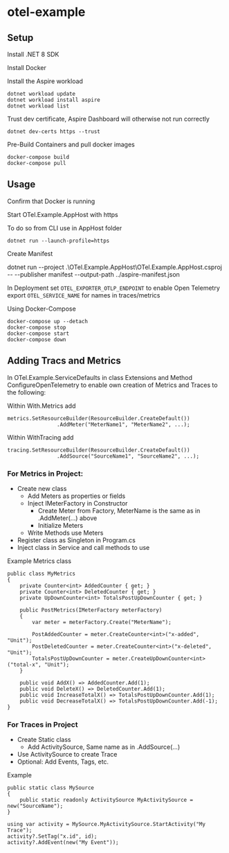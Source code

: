 # otel-example

## Setup

Install .NET 8 SDK

Install Docker

Install the Aspire workload

    dotnet workload update
    dotnet workload install aspire
    dotnet workload list


Trust dev certificate, Aspire Dashboard will otherwise not run correctly

    dotnet dev-certs https --trust

Pre-Build Containers and pull docker images

    docker-compose build
    docker-compose pull

## Usage

Confirm that Docker is running

Start OTel.Example.AppHost with https

To do so from CLI use in AppHost folder

    dotnet run --launch-profile=https


Create Manifest

   dotnet run --project .\OTel.Example.AppHost\OTel.Example.AppHost.csproj -- --publisher manifest --output-path ../aspire-manifest.json

In Deployment set ```OTEL_EXPORTER_OTLP_ENDPOINT``` to enable Open Telemetry export
```OTEL_SERVICE_NAME``` for names in traces/metrics

Using Docker-Compose

    docker-compose up --detach
    docker-compose stop
    docker-compose start
    docker-compose down


## Adding Tracs and Metrics

In OTel.Example.ServiceDefaults in  class Extensions and Method ConfigureOpenTelemetry to enable own creation of Metrics and Traces to the following:

Within With.Metrics add

    metrics.SetResourceBuilder(ResourceBuilder.CreateDefault())
                    .AddMeter("MeterName1", "MeterName2", ...);

Within WithTracing add

    tracing.SetResourceBuilder(ResourceBuilder.CreateDefault())
                    .AddSource("SourceName1", "SourceName2", ...);

### For Metrics in Project:

- Create new class
    - Add Meters as properties or fields
    - Inject IMeterFactory in Constructor
        - Create Meter from Factory, MeterName is the same as in .AddMeter(...) above
        - Initialize Meters
    - Write Methods use Meters
- Register class as Singleton in Program.cs
- Inject class in Service and call methods to use

Example Metrics class
```
public class MyMetrics
{
    private Counter<int> AddedCounter { get; }
    private Counter<int> DeletedCounter { get; }
    private UpDownCounter<int> TotalsPostUpDownCounter { get; }
    
    public PostMetrics(IMeterFactory meterFactory)
    {
        var meter = meterFactory.Create("MeterName");

        PostAddedCounter = meter.CreateCounter<int>("x-added", "Unit");
        PostDeletedCounter = meter.CreateCounter<int>("x-deleted", "Unit");
        TotalsPostUpDownCounter = meter.CreateUpDownCounter<int>("total-x", "Unit");
    }

    public void AddX() => AddedCounter.Add(1);
    public void DeleteX() => DeletedCounter.Add(1);
    public void IncreaseTotalX() => TotalsPostUpDownCounter.Add(1);
    public void DecreaseTotalX() => TotalsPostUpDownCounter.Add(-1);
}
```

### For Traces in Project

- Create Static class
    - Add ActivitySource, Same name as in .AddSource(...)
- Use ActivitySource to create Trace
- Optional: Add Events, Tags, etc.

Example
```
public static class MySource
{
    public static readonly ActivitySource MyActivitySource = new("SourceName");
}

using var activity = MySource.MyActivitySource.StartActivity("My Trace");
activity?.SetTag("x.id", id);
activity?.AddEvent(new("My Event"));
```
